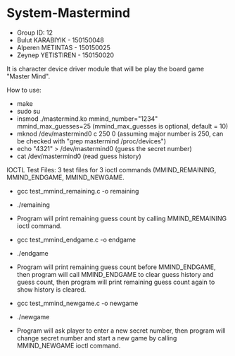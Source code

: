 # System-Mastermind

- Group ID: 12
- Bulut KARABIYIK - 150150048
- Alperen METINTAS - 150150025
- Zeynep YETISTIREN - 150150020

It is character device driver module that will be play the board game "Master Mind".

How to use:
- make
- sudo su
- insmod ./mastermind.ko mmind_number="1234" mmind_max_guesses=25 (mmind_max_guesses is optional, default = 10)
- mknod /dev/mastermind0 c 250 0 (assuming major number is 250, can be checked with "grep mastermind /proc/devices")
- echo "4321" > /dev/mastermind0  (guess the secret number)
- cat /dev/mastermind0            (read guess history)

IOCTL Test Files:
3 test files for 3 ioctl commands (MMIND_REMAINING, MMIND_ENDGAME, MMIND_NEWGAME.

- gcc test_mmind_remaining.c -o remaining
- ./remaining
- Program will print remaining guess count by calling MMIND_REMAINING ioctl command.

- gcc test_mmind_endgame.c -o endgame
- ./endgame
- Program will print remaining guess count before MMIND_ENDGAME,
then program will call MMIND_ENDGAME to clear guess history and guess count,
then program will print remaining guess count again to show history is cleared.

- gcc test_mmind_newgame.c -o newgame
- ./newgame
- Program will ask player to enter a new secret number,
then program will change secret number and start a new game by calling MMIND_NEWGAME ioctl command.

